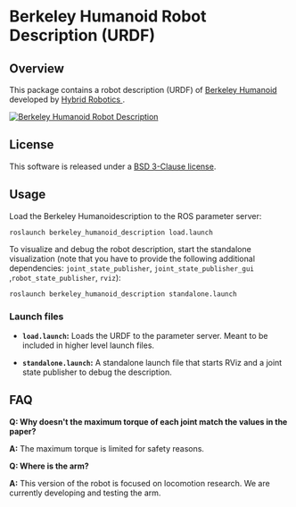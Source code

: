 # Berkeley Humanoid Robot Description (URDF)
## Overview

This package contains a robot description (URDF) of [Berkeley Humanoid](https://berkeley-humanoid.com) developed by [Hybrid Robotics
](https://hybrid-robotics.berkeley.edu/).


[![Berkeley Humanoid Robot Description](doc/thumbnail.png)](doc/thumbnail.png)

## License

This software is released under a [BSD 3-Clause license](LICENSE).

## Usage

Load the Berkeley Humanoidescription to the ROS parameter server:

    roslaunch berkeley_humanoid_description load.launch

To visualize and debug the robot description, start the standalone visualization (note that you have to provide the following additional dependencies: `joint_state_publisher`, `joint_state_publisher_gui` ,`robot_state_publisher`, `rviz`):

    roslaunch berkeley_humanoid_description standalone.launch

### Launch files

* **`load.launch`:** Loads the URDF to the parameter server. Meant to be included in higher level launch files.

* **`standalone.launch`:** A standalone launch file that starts RViz and a joint state publisher to debug the description.

## FAQ
**Q: Why doesn't the maximum torque of each joint match the values in the paper?**

**A:** The maximum torque is limited for safety reasons.

**Q: Where is the arm?**

**A:** This version of the robot is focused on locomotion research. We are currently developing and testing the arm.
